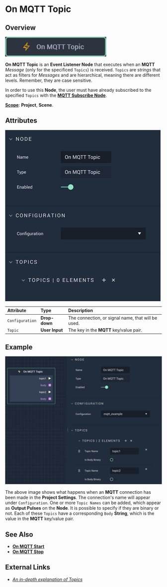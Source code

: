 # On MQTT Topic

## Overview

![The On MQTT Topic Node.](../../../../.gitbook/assets/onmqtttopicnode20241.png)

**On MQTT Topic** is an **Event Listener Node** that executes when an **MQTT** *Message* (only for the specificed `Topics`) is received. `Topics` are *strings* that act as filters for *Messages* and are hierarchical, meaning there are different levels. Remember, they are case sensitive. 

In order to use this **Node**, the user must have already subscribed to the specified `Topics` with the [**MQTT Subscribe Node**](../mqttsubscribe.md).

[**Scope**](../../overview.md#scopes): **Project**, **Scene**.

## Attributes

![The On MQTT Topic Node Attributes.](../../../../.gitbook/assets/onmqtttopicattributes.png)

| Attribute | Type | Description |
| :--- | :--- | :--- |
| `Configuration` | **Drop-down** | The connection, or signal name, that will be used. |
| `Topic` | **User Input** | The key in the **MQTT** key/value pair. |

## Example

![On MQTT Topic Example.](../../../../.gitbook/assets/onmqtttopicexample.png)

The above image shows what happens when an **MQTT** connection has been made in the **Project Settings**. The connection's name will appear under `Configuration`. One or more `Topic Names` can be added, which appear as **Output Pulses** on the **Node**. It is possible to specify if they are binary or not. Each of these `Topics` have a corresponding `Body` **String**, which is the value in the **MQTT** key/value pair. 

## See Also

* [**On MQTT Start**](onmqttstart.md)
* [**On MQTT Stop**](onmqttstop.md)

## External Links

* [_An in-depth explanation of Topics_](http://www.steves-internet-guide.com/understanding-mqtt-topics/#:~:text=%20Understanding%20MQTT%20Topics%20%201%20The%20%24SYS,publish%20to%20an%20individual%20topic.%20That...%20More%20)

